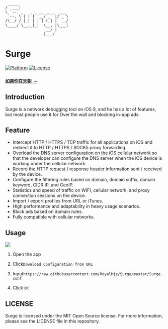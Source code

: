 ```
 _____                      
/  ___|                     
\ `--. _   _ _ __ __ _  ___ 
 `--. \ | | | '__/ _` |/ _ \
/\__/ / |_| | | | (_| |  __/
\____/ \__,_|_|  \__, |\___|
                  __/ |     
                 |___/                                   

```


# Surge

[![Platform](https://img.shields.io/badge/platform-iOS-blue.svg?style=flat)][myGithub]
[![License](https://img.shields.io/badge/license-MIT-brightgreen.svg)](https://github.com/RoyalMjz/Surge/blob/master/License)


### [`如果你在天朝 →`](https://github.com/RoyalMjz/Surge/blob/master/README_CN.md)


## Introduction


Surge is a network debugging tool on iOS 9, and he has a lot of features, but most people use it for 
Over the wall and blocking in-app ads.


## Feature


- Intercept HTTP / HTTPS / TCP traffic for all applications on iOS and redirect it to HTTP / HTTPS / SOCK5 proxy forwarding.
- Overload the DNS server configuration on the iOS cellular network so that the developer can configure the DNS server when the iOS device is working under the cellular network.
- Record the HTTP request / response header information sent / received by the device.
- Configure the filtering rules based on domain, domain suffix, domain keyword, CIDR IP, and GeoIP.
- Statistics and speed of traffic on WIFI, cellular network, and proxy connection sessions on the device.
- Import / export profiles from URL or iTunes.
- High performance and adaptability in heavy usage scenarios.
- Block ads based on domain rules.
- Fully compatible with cellular networks.


## Usage

![](https://raw.githubusercontent.com/RoyalMjz/Surge/master/images/step.png)


1. Open the app

2. Click`Download Configuration from URL`

3. Input`https://raw.githubusercontent.com/RoyalMjz/Surge/master/Surge.conf`

4. Click `OK`


## LICENSE

Surge is licensed under the MIT Open Source license. For more information, please see the LICENSE file in this repository.


[myGithub]: https://github.com/RoyalMjz/Surge
